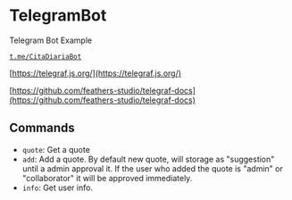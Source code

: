 # TelegramBot
Telegram Bot Example

[`t.me/CitaDiariaBot`](`https://t.me/CitaDiariaBot`)

[https://telegraf.js.org/](https://telegraf.js.org/)

[https://github.com/feathers-studio/telegraf-docs](https://github.com/feathers-studio/telegraf-docs)


## Commands
 - `quote`: Get a quote
 - `add`: Add a quote. By default new quote, will storage as "suggestion" until a admin approval it. 
          If the user who added the quote is "admin" or "collaborator" it will be approved immediately.
 - `info`: Get user info.
